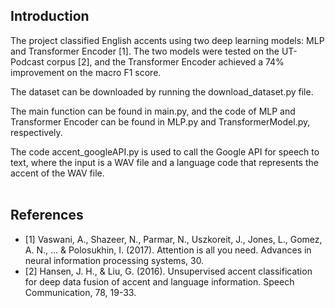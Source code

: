 Introduction
------------

The project classified English accents using two deep learning models: MLP and Transformer Encoder [1]. The two models were tested on the UT-Podcast corpus [2], and the Transformer Encoder achieved a 74% improvement on the macro F1 score.

The dataset can be downloaded by running the download_dataset.py file. 

The main function can be found in main.py, and the code of MLP and Transformer Encoder can be found in MLP.py and TransformerModel.py, respectively. 

The code accent_googleAPI.py is used to call the Google API for speech to text, where the input is a WAV file and a language code that represents the accent of the WAV file.
<br />
<br />


References
------------
* [1] Vaswani, A., Shazeer, N., Parmar, N., Uszkoreit, J., Jones, L., Gomez, A. N., ... & Polosukhin, I. (2017). Attention is all you need. Advances in neural information processing systems, 30.
* [2] Hansen, J. H., & Liu, G. (2016). Unsupervised accent classification for deep data fusion of accent and language information. Speech Communication, 78, 19-33.


